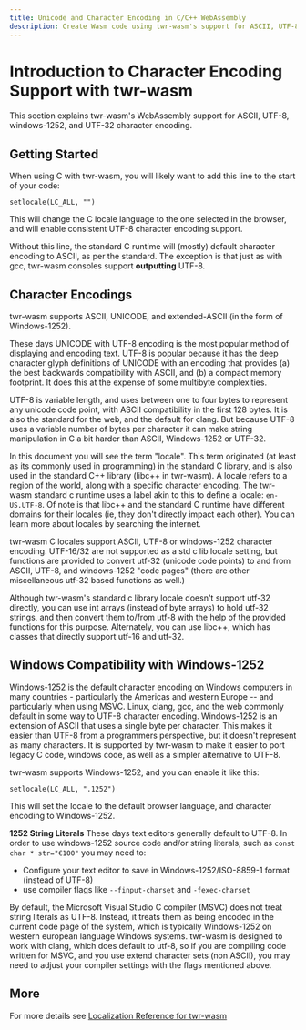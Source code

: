 ```yaml
---
title: Unicode and Character Encoding in C/C++ WebAssembly
description: Create Wasm code using twr-wasm's support for ASCII, UTF-8  windows-1252, and UTF-32 character encoding.
---
```


# Introduction to Character Encoding Support with twr-wasm
This section explains twr-wasm's WebAssembly support for ASCII, UTF-8, windows-1252, and UTF-32 character encoding.

## Getting Started
When using C with twr-wasm, you will likely want to add this line to the start of your code:
~~~
setlocale(LC_ALL, "")
~~~

This will change the C locale language to the one selected in the browser, and will enable consistent UTF-8 character encoding support.

Without this line, the standard C runtime will (mostly) default character encoding to ASCII, as per the standard.  The exception is that just as with gcc, twr-wasm consoles support **outputting** UTF-8.

## Character Encodings
twr-wasm supports ASCII, UNICODE, and extended-ASCII (in the form of Windows-1252).

These days UNICODE with UTF-8 encoding is the most popular method of displaying and encoding text. UTF-8 is popular because it has the deep character glyph definitions of UNICODE with an encoding that provides (a) the best backwards compatibility with ASCII, and (b) a compact memory footprint.  It does this at the expense of some multibyte complexities.

UTF-8 is variable length, and uses between one to four bytes to represent any unicode code point, with ASCII compatibility in the first 128 bytes.  It is also the standard for the web, and the default for clang. But because UTF-8 uses a variable number of bytes per character it can make string manipulation in C a bit harder than ASCII, Windows-1252 or UTF-32.

In this document you will see the term "locale". This term originated (at least as its commonly used in programming) in the standard C library, and is also used in the standard C++ library (libc++ in twr-wasm).  A locale refers to a region of the world, along with a specific character encoding. The twr-wasm standard c runtime uses a label akin to this to define a locale: `en-US.UTF-8`. Of note is that libc++ and the standard C runtime have different domains for their locales (ie, they don't directly impact each other).  You can learn more about locales by searching the internet. 

twr-wasm C locales support ASCII, UTF-8 or windows-1252 character encoding.  UTF-16/32 are not supported as a std c lib locale setting, but functions are provided to convert utf-32 (unicode code points) to and from ASCII, UTF-8, and windows-1252 "code pages" (there are other miscellaneous utf-32 based functions as well.)

Although twr-wasm's standard c library locale doesn't support utf-32 directly, you can use int arrays (instead of byte arrays) to hold utf-32 strings, and then convert them to/from utf-8 with the help of the provided functions for this purpose.  Alternately, you can use libc++, which has classes that directly support utf-16 and utf-32.

## Windows Compatibility with Windows-1252
Windows-1252 is the default character encoding on Windows computers in many countries - particularly the Americas and western Europe -- and particularly when using MSVC. Linux, clang, gcc, and the web commonly default in some way to UTF-8 character encoding.  Windows-1252 is an extension of ASCII that uses a single byte per character.  This makes it easier than UTF-8 from a programmers perspective, but it doesn't represent as many characters. It is supported by twr-wasm to make it easier to port legacy C code, windows code, as well as a simpler alternative to UTF-8.

twr-wasm supports Windows-1252, and you can enable it like this:

~~~
setlocale(LC_ALL, ".1252")
~~~

This will set the locale to the default browser language, and character encoding to Windows-1252.

**1252 String Literals**
These days text editors generally default to UTF-8.  In order to use windows-1252  source code and/or string literals, such as `const char * str="€100"` you may need to: 

   - Configure your text editor to save in Windows-1252/ISO-8859-1 format (instead of UTF-8)
   - use compiler flags like `--finput-charset` and `-fexec-charset`
  
  By default, the Microsoft Visual Studio C compiler (MSVC) does not treat string literals as UTF-8. Instead, it treats them as being encoded in the current code page of the system, which is typically Windows-1252 on western european language Windows systems.  twr-wasm is designed to work with clang, which does default to utf-8, so if you are compiling code written for MSVC, and you use extend character sets (non ASCII), you may need to adjust your compiler settings with the flags mentioned above.

## More
For more details see [Localization Reference for twr-wasm](../api/api-localization.md)


